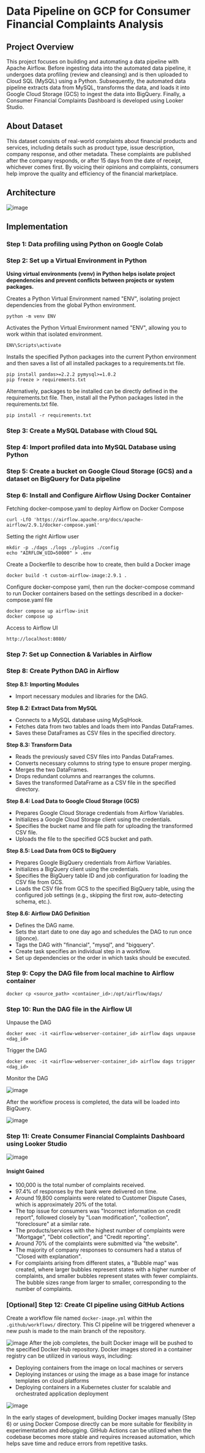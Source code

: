 # Data Pipeline on GCP for Consumer Financial Complaints Analysis
## Project Overview
This project focuses on building and automating a data pipeline with Apache Airflow. Before ingesting data into the automated data pipeline, it undergoes data profiling (review and cleansing) and is then uploaded to Cloud SQL (MySQL) using a Python. Subsequently, the automated data pipeline extracts data from MySQL, transforms the data, and loads it into Google Cloud Storage (GCS) to ingest the data into BigQuery. Finally, a Consumer Financial Complaints Dashboard is developed using Looker Studio.
## About Dataset
This dataset consists of real-world complaints about financial products and services, including details such as product type, issue description, company response, and other metadata. These complaints are published after the company responds, or after 15 days from the date of receipt, whichever comes first. By voicing their opinions and complaints, consumers help improve the quality and efficiency of the financial marketplace.
## Architecture
![image](https://github.com/getnkit/Data-Pipeline-on-GCP-for-Consumer-Financial-Complaints-Analysis/blob/dc1de1502b228873f33218c5365b7ad8f5176fe4/images/Data%20Architecture.png)
## Implementation
### Step 1: Data profiling using Python on Google Colab
### Step 2: Set up a Virtual Environment in Python
**Using virtual environments (venv) in Python helps isolate project dependencies and prevent conflicts between projects or system packages.**

Creates a Python Virtual Environment named "ENV", isolating project dependencies from the global Python environment.
```
python -m venv ENV
```
Activates the Python Virtual Environment named "ENV", allowing you to work within that isolated environment.
```
ENV\Scripts\activate
```
Installs the specified Python packages into the current Python environment and then saves a list of all installed packages to a requirements.txt file.
```
pip install pandas>=2.2.2 pymysql>=1.0.2
pip freeze > requirements.txt
```
Alternatively, packages to be installed can be directly defined in the requirements.txt file. Then, install all the Python packages listed in the requirements.txt file.
```
pip install -r requirements.txt
```
### Step 3: Create a MySQL Database with Cloud SQL
### Step 4: Import profiled data into MySQL Database using Python
### Step 5: Create a bucket on Google Cloud Storage (GCS) and a dataset on BigQuery for Data pipeline
### Step 6: Install and Configure Airflow Using Docker Container
Fetching docker-compose.yaml to deploy Airflow on Docker Compose
```
curl -LfO 'https://airflow.apache.org/docs/apache-airflow/2.9.1/docker-compose.yaml'
```
Setting the right Airflow user
```
mkdir -p ./dags ./logs ./plugins ./config
echo "AIRFLOW_UID=50000" > .env
```
Create a Dockerfile to describe how to create, then build a Docker image
```
docker build -t custom-airflow-image:2.9.1 .
```
Configure docker-compose yaml, then run the docker-compose command to run Docker containers based on the settings described in a docker-compose.yaml file

```
docker compose up airflow-init
docker compose up
```
Access to Airflow UI
```
http://localhost:8080/
```
### Step 7: Set up Connection & Variables in Airflow
### Step 8: Create Python DAG in Airflow
**Step 8.1: Importing Modules**
- Import necessary modules and libraries for the DAG.

**Step 8.2: Extract Data from MySQL**
- Connects to a MySQL database using MySqlHook.
- Fetches data from two tables and loads them into Pandas DataFrames.
- Saves these DataFrames as CSV files in the specified directory.

**Step 8.3: Transform Data**
- Reads the previously saved CSV files into Pandas DataFrames.
- Converts necessary columns to string type to ensure proper merging.
- Merges the two DataFrames.
- Drops redundant columns and rearranges the columns.
- Saves the transformed DataFrame as a CSV file in the specified directory.

**Step 8.4: Load Data to Google Cloud Storage (GCS)**
- Prepares Google Cloud Storage credentials from Airflow Variables.
- Initializes a Google Cloud Storage client using the credentials.
- Specifies the bucket name and file path for uploading the transformed CSV file.
- Uploads the file to the specified GCS bucket and path.

**Step 8.5: Load Data from GCS to BigQuery**
- Prepares Google BigQuery credentials from Airflow Variables.
- Initializes a BigQuery client using the credentials.
- Specifies the BigQuery table ID and job configuration for loading the CSV file from GCS.
- Loads the CSV file from GCS to the specified BigQuery table, using the configured job settings (e.g., skipping the first row, auto-detecting schema, etc.).

**Step 8.6: Airflow DAG Definition**
- Defines the DAG name.
- Sets the start date to one day ago and schedules the DAG to run once (@once).
- Tags the DAG with "financial", "mysql", and "bigquery".
- Create task specifies an individual step in a workflow.
- Set up dependencies or the order in which tasks should be executed.

### Step 9: Copy the DAG file from local machine to Airflow container
```
docker cp <source_path> <container_id>:/opt/airflow/dags/
```
### Step 10: Run the DAG file in the Airflow UI
Unpause the DAG
```
docker exec -it <airflow-webserver-container_id> airflow dags unpause <dag_id>
```
Trigger the DAG
```
docker exec -it <airflow-webserver-container_id> airflow dags trigger <dag_id>
```
Monitor the DAG

![image](https://github.com/getnkit/Data-Pipeline-on-GCP-for-Consumer-Financial-Complaints-Analysis/blob/cb910a1e2309041b475ead4b1249a2b316f8f907/images/Data%20Pipeline%20with%20Airflow.png)

After the workflow process is completed, the data will be loaded into BigQuery.

![image](https://github.com/getnkit/Data-Pipeline-on-GCP-for-Consumer-Financial-Complaints-Analysis/blob/6f431fbf35a3fe1eb3c7136b952e14f11a8c3baf/images/Loaded%20data%20into%20BigQuery.png)
### Step 11: Create Consumer Financial Complaints Dashboard using Looker Studio
![image](https://github.com/getnkit/Automated-ETL-Pipeline-for-Consumer-Financial-Complaints-Analysis/blob/761e209eb5ff580afadef3da504393fcd835949a/images/Consumer%20Financial%20Complaints%20Dashboard.jpg)
#### Insight Gained
- 100,000 is the total number of complaints received.
- 97.4% of responses by the bank were delivered on time.
- Around 19,800 complaints were related to Customer Dispute Cases, which is approximately 20% of the total.
- The top issue for consumers was "Incorrect information on credit report", followed closely by "Loan modification", "collection", "foreclosure" at a similar rate.
- The products/services with the highest number of complaints were "Mortgage", "Debt collection", and "Credit reporting".
- Around 70% of the complaints were submitted via "the website".
- The majority of company responses to consumers had a status of "Closed with explanation".
- For complaints arising from different states, a "Bubble map" was created, where larger bubbles represent states with a higher number of complaints, and smaller bubbles represent states with fewer complaints. The bubble sizes range from larger to smaller, corresponding to the number of complaints.
### [Optional] Step 12: Create CI pipeline using GitHub Actions
Create a workflow file named ```docker-image.yml``` within the ```.github/workflows/``` directory. This CI pipeline will be triggered whenever a new push is made to the main branch of the repository.

![image](https://github.com/getnkit/Data-Pipeline-on-GCP-for-Consumer-Financial-Complaints-Analysis/blob/dbe40347512a2795980c0c70ea6bcc1d1f3bbac7/images/CI%20Pipeline.jpg)
After the job completes, the built Docker image will be pushed to the specified Docker Hub repository.
Docker images stored in a container registry can be utilized in various ways, including:
- Deploying containers from the image on local machines or servers
- Deploying instances or using the image as a base image for instance templates on cloud platforms
- Deploying containers in a Kubernetes cluster for scalable and orchestrated application deployment

![image](https://github.com/getnkit/Data-Pipeline-on-GCP-for-Consumer-Financial-Complaints-Analysis/blob/862a7781a36225ff3752996057414c1224f2a729/images/Docker%20Hub%20repository.jpg)

In the early stages of development, building Docker images manually (Step 6) or using Docker Compose directly can be more suitable for flexibility in experimentation and debugging. GitHub Actions can be utilized when the codebase becomes more stable and requires increased automation, which helps save time and reduce errors from repetitive tasks.

